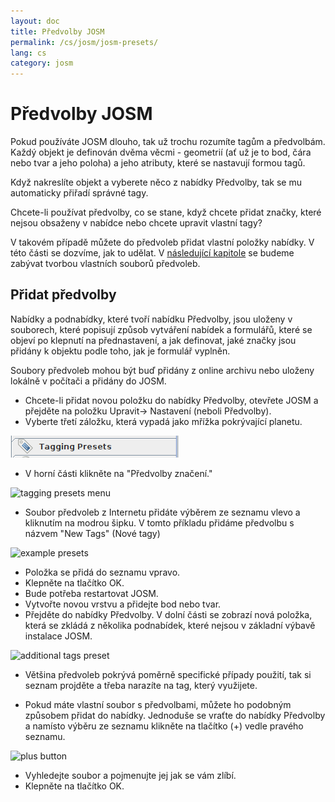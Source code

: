 ```yaml
---
layout: doc
title: Předvolby JOSM
permalink: /cs/josm/josm-presets/
lang: cs
category: josm
---
```


Předvolby JOSM
============


Pokud používáte JOSM dlouho, tak už trochu rozumíte tagům a předvolbám. Každý objekt je definován dvěma věcmi - geometrií (ať už je to bod, čára nebo tvar a jeho poloha) a jeho atributy, které se nastavují formou tagů.  

Když nakreslíte objekt a vyberete něco z nabídky Předvolby, tak se mu automaticky přiřadí správné tagy.  

Chcete-li používat předvolby, co se stane, když chcete přidat značky, které nejsou obsaženy v nabídce nebo chcete upravit vlastní tagy?  

V takovém případě můžete do předvoleb přidat vlastní položky nabídky. V této části se dozvíme, jak to udělat. V [následující kapitole](/cs/josm/creating-presets) se budeme zabývat tvorbou vlastních souborů předvoleb.  


Přidat předvolby
-----------

Nabídky a podnabídky, které tvoří nabídku Předvolby, jsou uloženy v souborech, které popisují způsob vytváření nabídek a formulářů, které se objeví po klepnutí na přednastavení, a jak definovat, jaké značky jsou přidány k objektu podle toho, jak je formulář vyplněn.  

Soubory předvoleb mohou být buď přidány z online archivu nebo uloženy lokálně v počítači a přidány do JOSM.  

* Chcete-li přidat novou položku do nabídky Předvolby, otevřete JOSM a přejděte na položku Upravit-> Nastavení (neboli Předvolby).  
* Vyberte třetí záložku, která vypadá jako mřížka pokrývající planetu.  

![tagging presets tab][]

* V horní části klikněte na "Předvolby značení."  

![tagging presets menu][]

* Soubor předvoleb z Internetu přidáte výběrem ze seznamu vlevo a kliknutím na modrou šipku. V tomto příkladu přidáme předvolbu s názvem "New Tags" (Nové tagy)  

![example presets][]

* Položka se přidá do seznamu vpravo.  
* Klepněte na tlačítko OK.  
* Bude potřeba restartovat JOSM.  
* Vytvořte novou vrstvu a přidejte bod nebo tvar.  
* Přejděte do nabídky Předvolby. V dolní části se zobrazí nová položka, která se zkládá z několika podnabídek, které nejsou v základní výbavě instalace JOSM.  

![additional tags preset][]

* Většina předvoleb pokrývá poměrně specifické případy použití, tak si seznam projděte a třeba narazíte na tag, který využijete.  

* Pokud máte vlastní soubor s předvolbami, můžete ho podobným způsobem přidat do nabídky. Jednoduše se vraťte do nabídky Předvolby a namísto výběru ze seznamu klikněte na tlačítko (+) vedle pravého seznamu.  

![plus button][]

* Vyhledejte soubor a pojmenujte jej jak se vám zlíbí.  
* Klepněte na tlačítko OK.  


[tagging presets tab]: /images/josm/tagging-presets-tab.png
[tagging presets menu]: /images/josm/tagging-presets-menu.png
[example presets]: /images/josm/example-presets2.png
[additional tags preset]: /images/josm/new-tags-preset.png
[plus button]: /images/josm/plus-button.png

